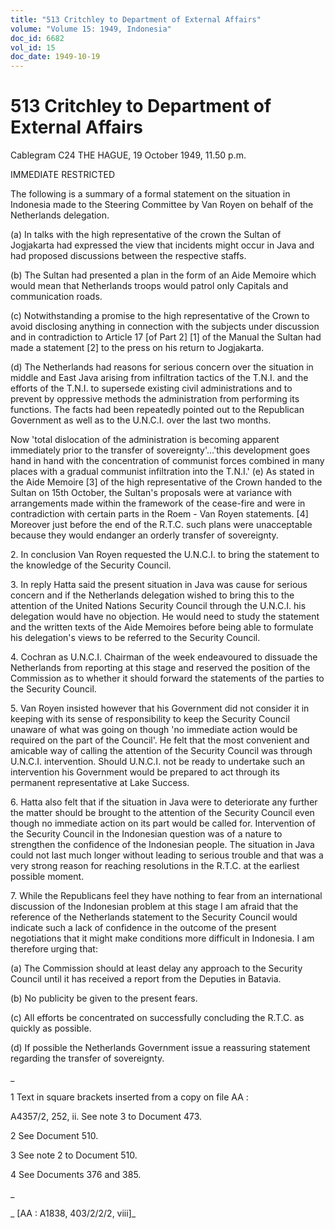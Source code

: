 ```yaml
---
title: "513 Critchley to Department of External Affairs"
volume: "Volume 15: 1949, Indonesia"
doc_id: 6682
vol_id: 15
doc_date: 1949-10-19
---
```


# 513 Critchley to Department of External Affairs

Cablegram C24 THE HAGUE, 19 October 1949, 11.50 p.m.

IMMEDIATE RESTRICTED

The following is a summary of a formal statement on the situation in Indonesia made to the Steering Committee by Van Royen on behalf of the Netherlands delegation.

(a) In talks with the high representative of the crown the Sultan of Jogjakarta had expressed the view that incidents might occur in Java and had proposed discussions between the respective staffs.

(b) The Sultan had presented a plan in the form of an Aide Memoire which would mean that Netherlands troops would patrol only Capitals and communication roads.

(c) Notwithstanding a promise to the high representative of the Crown to avoid disclosing anything in connection with the subjects under discussion and in contradiction to Article 17 [of Part 2] [1] of the Manual the Sultan had made a statement [2] to the press on his return to Jogjakarta.

(d) The Netherlands had reasons for serious concern over the situation in middle and East Java arising from infiltration tactics of the T.N.I. and the efforts of the T.N.I. to supersede existing civil administrations and to prevent by oppressive methods the administration from performing its functions. The facts had been repeatedly pointed out to the Republican Government as well as to the U.N.C.I. over the last two months.

Now 'total dislocation of the administration is becoming apparent immediately prior to the transfer of sovereignty'...'this development goes hand in hand with the concentration of communist forces combined in many places with a gradual communist infiltration into the T.N.I.' (e) As stated in the Aide Memoire [3] of the high representative of the Crown handed to the Sultan on 15th October, the Sultan's proposals were at variance with arrangements made within the framework of the cease-fire and were in contradiction with certain parts in the Roem - Van Royen statements. [4] Moreover just before the end of the R.T.C. such plans were unacceptable because they would endanger an orderly transfer of sovereignty.

2\. In conclusion Van Royen requested the U.N.C.I. to bring the statement to the knowledge of the Security Council.

3\. In reply Hatta said the present situation in Java was cause for serious concern and if the Netherlands delegation wished to bring this to the attention of the United Nations Security Council through the U.N.C.I. his delegation would have no objection. He would need to study the statement and the written texts of the Aide Memoires before being able to formulate his delegation's views to be referred to the Security Council.

4\. Cochran as U.N.C.I. Chairman of the week endeavoured to dissuade the Netherlands from reporting at this stage and reserved the position of the Commission as to whether it should forward the statements of the parties to the Security Council.

5\. Van Royen insisted however that his Government did not consider it in keeping with its sense of responsibility to keep the Security Council unaware of what was going on though 'no immediate action would be required on the part of the Council'. He felt that the most convenient and amicable way of calling the attention of the Security Council was through U.N.C.I. intervention. Should U.N.C.I. not be ready to undertake such an intervention his Government would be prepared to act through its permanent representative at Lake Success.

6\. Hatta also felt that if the situation in Java were to deteriorate any further the matter should be brought to the attention of the Security Council even though no immediate action on its part would be called for. Intervention of the Security Council in the Indonesian question was of a nature to strengthen the confidence of the Indonesian people. The situation in Java could not last much longer without leading to serious trouble and that was a very strong reason for reaching resolutions in the R.T.C. at the earliest possible moment.

7\. While the Republicans feel they have nothing to fear from an international discussion of the Indonesian problem at this stage I am afraid that the reference of the Netherlands statement to the Security Council would indicate such a lack of confidence in the outcome of the present negotiations that it might make conditions more difficult in Indonesia. I am therefore urging that:

(a) The Commission should at least delay any approach to the Security Council until it has received a report from the Deputies in Batavia.

(b) No publicity be given to the present fears.

(c) All efforts be concentrated on successfully concluding the R.T.C. as quickly as possible.

(d) If possible the Netherlands Government issue a reassuring statement regarding the transfer of sovereignty.

_

1 Text in square brackets inserted from a copy on file AA :

A4357/2, 252, ii. See note 3 to Document 473.

2 See Document 510.

3 See note 2 to Document 510.

4 See Documents 376 and 385.

_

_ [AA : A1838, 403/2/2/2, viii]_
